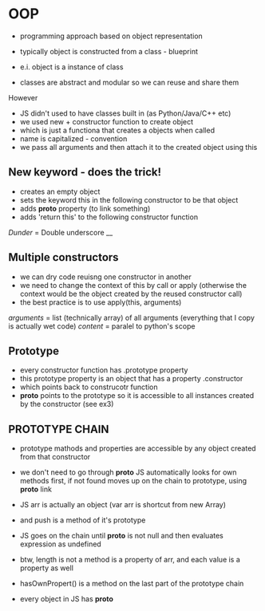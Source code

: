 # OOP

* programming approach based on object representation

* typically object is constructed from a class - blueprint
* e.i. object is a instance of class
* classes are abstract and modular so we can reuse and share them

However
* JS didn't used to have classes built in (as Python/Java/C++ etc)
* we used new + constructor function to create object
* which is just a functiona that creates a objects when called
* name is capitalized - convention
* we pass all arguments and then attach it to the created object using this

## New keyword - does the trick!

- creates an empty object
- sets the keyword this in the following constructor to be that object
- adds __proto__ property (to link something)
- adds 'return this' to the following constructor function

*Dunder* = Double underscore __

## Multiple constructors
- we can dry code reuisng one constructor in another
- we need to change the context of this by call or apply (otherwise the context would be the object created by the reused constructor call)
- the best practice is to use apply(this, arguments)

*arguments* = list (technically array) of all arguments
(everything that I copy is actually wet code)
*content* = paralel to python's scope

## Prototype
- every constructor function has .prototype property
- this prototype property is an object that has a property .constructor
- which points back to construcotr function
- __proto__ points to the prototype so it is accessible to all instances created by the constructor
(see ex3)

## PROTOTYPE CHAIN
- prototype mathods and properties are accessible by any object created from that constructor
- we don't need to go through __proto__ JS automatically looks for own methods first, if not found moves up on the chain to prototype, using __proto__ link

- JS arr is actually an object (var arr is shortcut from new Array)
- and push is a method of it's prototype
- JS goes on the chain until __proto__ is not null and then evaluates expression as undefined
- btw, length is not a method is a property of arr, and each value is a property as well
- hasOwnPropert() is a method on the last part of the prototype chain
- every object in JS has __proto__
